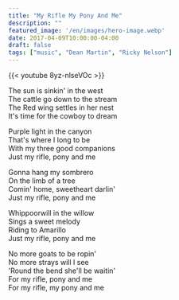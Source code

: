 ```yaml
---
title: "My Rifle My Pony And Me"
description: ""
featured_image: '/en/images/hero-image.webp'
date: 2017-04-09T10:00:00-04:00
draft: false
tags: ["music", "Dean Martin", "Ricky Nelson"]
---
```


{{< youtube 8yz-nlseVOc >}}

The sun is sinkin' in the west  
The cattle go down to the stream  
The Red wing settles in her nest  
It's time for the cowboy to dream

Purple light in the canyon  
That's where I long to be  
With my three good companions  
Just my rifle, pony and me

Gonna hang my sombrero  
On the limb of a tree  
Comin' home, sweetheart darlin'  
Just my rifle, pony and me

Whippoorwill in the willow  
Sings a sweet melody  
Riding to Amarillo  
Just my rifle, pony and me

No more goats to be ropin'  
No more strays will I see  
'Round the bend she'll be waitin'  
For my rifle, pony and me  
For my rifle, my pony and me
